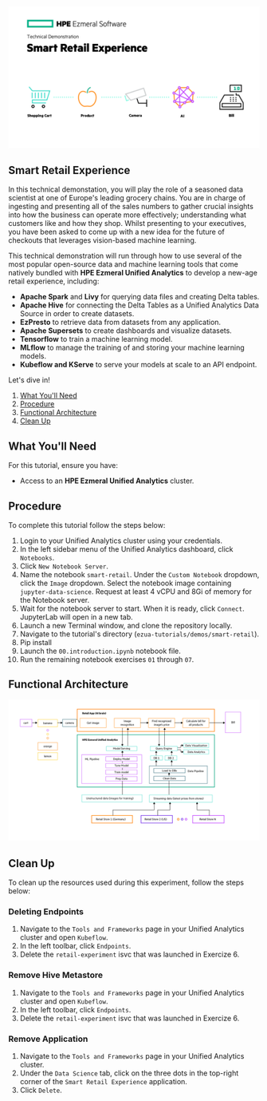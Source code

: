 ![smart-retail-experience](images/high-level-overview.png)
## Smart Retail Experience 

In this technical demonstation, you will play the role of a seasoned data scientist at one of Europe's leading grocery chains. You are in charge of ingesting and presenting all of the sales numbers to gather crucial insights into how the business can operate more effectively; understanding what customers like and how they shop. Whilst presenting to your executives, you have been asked to come up with a new idea for the future of checkouts that leverages vision-based machine learning. 

This technical demonstration will run through how to use several of the most popular open-source data and machine learning tools that come natively bundled with **HPE Ezmeral Unified Analytics** to develop a new-age retail experience, including:

- **Apache Spark** and **Livy** for querying data files and creating Delta tables.
- **Apache Hive** for connecting the Delta Tables as a Unified Analytics Data Source in order to create datasets.
- **EzPresto** to retrieve data from datasets from any application. 
- **Apache Supersets** to create dashboards and visualize datasets.
- **Tensorflow** to train a machine learning model.
- **MLflow** to manage the training of and storing your machine learning models.
- **Kubeflow and KServe** to serve your models at scale to an API endpoint.

Let's dive in!

1. [What You'll Need](#what-youll-need)
1. [Procedure](#procedure)
1. [Functional Architecture](#functional-architecture)
1. [Clean Up](#clean-up)

## What You'll Need

For this tutorial, ensure you have:

- Access to an **HPE Ezmeral Unified Analytics** cluster.

## Procedure

To complete this tutorial follow the steps below:

1. Login to your Unified Analytics cluster using your credentials.
1. In the left sidebar menu of the Unified Analytics dashboard, click `Notebooks`.
1. Click `New Notebook Server`.
1. Name the notebook `smart-retail`. Under the `Custom Notebook` dropdown, click the `Image` dropdown. Select the notebook image containing `jupyter-data-science`. Request at least 4 vCPU and 8Gi of memory for the Notebook server.
1. Wait for the notebook server to start. When it is ready, click `Connect`. JupyterLab will open in a new tab. 
1. Launch a new Terminal window, and clone the repository locally.
1. Navigate to the tutorial's directory (`ezua-tutorials/demos/smart-retail`).
1. Pip install 
1. Launch the `00.introduction.ipynb` notebook file.
1. Run the remaining notebook exercises `01` through `07`.

## Functional Architecture

![functional-architecture](images/architecture.png)


## Clean Up

To clean up the resources used during this experiment, follow the steps below:
### Deleting Endpoints
1. Navigate to the `Tools and Frameworks` page in your Unified Analytics cluster and open `Kubeflow`.
1. In the left toolbar, click `Endpoints`.
1. Delete the `retail-experiment` isvc that was launched in Exercize 6.

### Remove Hive Metastore
1. Navigate to the `Tools and Frameworks` page in your Unified Analytics cluster and open `Kubeflow`.
1. In the left toolbar, click `Endpoints`.
1. Delete the `retail-experiment` isvc that was launched in Exercize 6.

### Remove Application
1. Navigate to the `Tools and Frameworks` page in your Unified Analytics cluster.
1. Under the `Data Science` tab, click on the three dots in the top-right corner of the `Smart Retail Experience` application. 
1. Click `Delete`.

